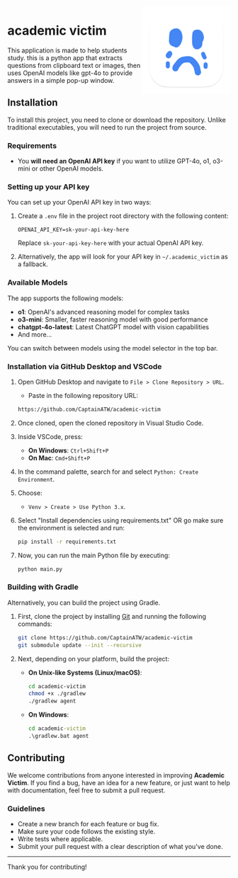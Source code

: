 <img align="right" alt="logo" width="200px" src="https://raw.githubusercontent.com/CaptainATW/academic-victim/refs/heads/main/icon.png" />

# academic victim

This application is made to help students study.
this is a python app that extracts questions from clipboard text or images, then uses OpenAI models like gpt-4o to provide answers in a simple pop-up window.   

## Installation

To install this project, you need to clone or download the repository. Unlike traditional executables, you will need to run the project from source.

### Requirements
- You **will need an OpenAI API key** if you want to utilize GPT-4o, o1, o3-mini or other OpenAI models.

### Setting up your API key

You can set up your OpenAI API key in two ways:

1. Create a `.env` file in the project root directory with the following content:
   ```
   OPENAI_API_KEY=sk-your-api-key-here
   ```
   Replace `sk-your-api-key-here` with your actual OpenAI API key.

2. Alternatively, the app will look for your API key in `~/.academic_victim` as a fallback.

### Available Models

The app supports the following models:
- **o1**: OpenAI's advanced reasoning model for complex tasks
- **o3-mini**: Smaller, faster reasoning model with good performance
- **chatgpt-4o-latest**: Latest ChatGPT model with vision capabilities
- And more...

You can switch between models using the model selector in the top bar.

### Installation via GitHub Desktop and VSCode

1. Open GitHub Desktop and navigate to `File > Clone Repository > URL`.
    - Paste in the following repository URL:

   ```bash
   https://github.com/CaptainATW/academic-victim
   ```

2. Once cloned, open the cloned repository in Visual Studio Code.

3. Inside VSCode, press:
   - **On Windows**: `Ctrl+Shift+P`
   - **On Mac**: `Cmd+Shift+P`

4. In the command palette, search for and select `Python: Create Environment`.
5. Choose:
   - `Venv > Create > Use Python 3.x`.

6. Select "Install dependencies using requirements.txt" OR go make sure the environment is selected and run:

   ```bash
   pip install -r requirements.txt
   ```

8. Now, you can run the main Python file by executing:

   ```bash
   python main.py
   ```

### Building with Gradle

Alternatively, you can build the project using Gradle.

1. First, clone the project by installing [Git](https://git-scm.com/) and running the following commands:

   ```bash
   git clone https://github.com/CaptainATW/academic-victim
   git submodule update --init --recursive
   ```

2. Next, depending on your platform, build the project:

   - **On Unix-like Systems (Linux/macOS)**:

     ```bash
     cd academic-victim
     chmod +x ./gradlew
     ./gradlew agent
     ```

   - **On Windows**:

     ```cmd
     cd academic-victim
     .\gradlew.bat agent
     ```

## Contributing

We welcome contributions from anyone interested in improving **Academic Victim**. If you find a bug, have an idea for a new feature, or just want to help with documentation, feel free to submit a pull request.

### Guidelines

- Create a new branch for each feature or bug fix.
- Make sure your code follows the existing style.
- Write tests where applicable.
- Submit your pull request with a clear description of what you've done.

---

Thank you for contributing!
